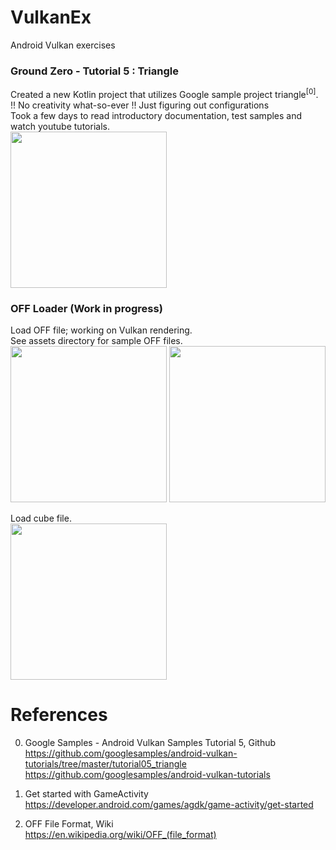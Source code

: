 # VulkanEx
Android Vulkan exercises

### Ground Zero - Tutorial 5 : Triangle

Created a new Kotlin project that utilizes Google sample project triangle<sup>[0]</sup>. \
!! No creativity what-so-ever !! Just figuring out configurations \
Took a few days to read introductory documentation, test samples and watch youtube tutorials. \
<img width="250" src="https://user-images.githubusercontent.com/1282659/189745147-1e47e469-4134-48b5-af1c-11ce5218306b.jpg">

### OFF Loader (Work in progress)

Load OFF file; working on Vulkan rendering. \
See assets directory for sample OFF files. \
<img width="250" src="https://user-images.githubusercontent.com/1282659/187953243-470c5564-106d-43df-861b-15c4b218a156.jpg">
<img width="250" src="https://user-images.githubusercontent.com/1282659/187953254-39a2b07b-988c-4258-bbba-dd67c02b67e4.png">

Load cube file. \
<img width="250" src="https://user-images.githubusercontent.com/1282659/189745556-88746292-d112-4bd4-873a-089d4b9c2456.jpg">

# References

0. Google Samples - Android Vulkan Samples Tutorial 5, Github \
https://github.com/googlesamples/android-vulkan-tutorials/tree/master/tutorial05_triangle \
https://github.com/googlesamples/android-vulkan-tutorials

1. Get started with GameActivity \
https://developer.android.com/games/agdk/game-activity/get-started

2. OFF File Format, Wiki \
https://en.wikipedia.org/wiki/OFF_(file_format)
